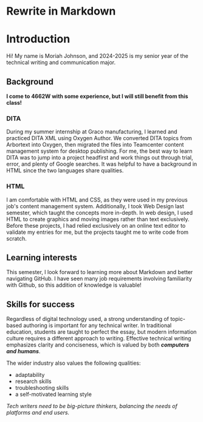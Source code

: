 Rewrite in Markdown
===================

# Introduction

Hi! My name is Moriah Johnson, and 2024-2025 is my senior year of the technical writing and communication major.

## Background

**I come to 4662W with some experience, but I will still benefit from this class!**

### DITA   

During my summer internship at Graco manufacturing, I learned and practiced DITA XML using Oxygen Author. We converted DITA topics from Arbortext into Oxygen, then migrated the files into Teamcenter content management system for desktop publishing. For me, the best way to learn DITA was to jump into a project headfirst and work things out through trial, error, and plenty of Google searches. It was helpful to have a background in HTML since the two languages share qualities.

### HTML

I am comfortable with HTML and CSS, as they were used in my previous job's content management system. Additionally, I took Web Design last semester, which taught the concepts more in-depth. In web design, I used HTML to create graphics and moving images rather than text exclusively. Before these projects, I had relied exclusively on an online text editor to validate my entries for me, but the projects taught me to write code from scratch.

## Learning interests

This semester, I look forward to learning more about Markdown and better navigating GitHub. I have seen many job requirements involving familiarity with Github, so this addition of knowledge is valuable!

## Skills for success

Regardless of digital technology used, a strong understanding of topic-based authoring is important for any technical writer. In traditional education, students are taught to perfect the essay, but modern information culture requires a different approach to writing. Effective technical writing emphasizes clarity and conciseness, which is valued by both _**computers and humans**_.

The wider industry also values the following qualities:  
* adaptability
* research skills
* troubleshooting skills
* a self-motivated learning style

*Tech writers need to be big-picture thinkers, balancing the needs of platforms and end users.*
